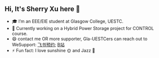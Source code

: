 ## Hi, It's Sherry Xu here 👋

<!--
**XU1hE/XU1hE** is a ✨ _special_ ✨ repository because its `README.md` (this file) appears on your GitHub profile.

Here are some ideas to get you started:

- 🔭 I’m currently working on ...
- 🌱 I’m currently learning ...
- 👯 I’m looking to collaborate on ...
- 🤔 I’m looking for help with ...
- 💬 Ask me about ...
- 📫 How to reach me: yihe8552@gmail.com
- 😄 Pronouns: ...
- ⚡ Fun fact: ...
-->

- 🎓 I’m an EEE/EIE student at Glasgow College, UESTC.
- 🔭 Currently working on a Hybrid Power Storage project for CONTROL course.
- 😄 contact me OR more supporter, Gla-UESTCers can reach out to WeSupport: [飞书预约](https://uestc.feishu.cn/share/base/query/shrcnzlhVUEw2TSs9TDVHApuNHh); [B站](https://space.bilibili.com/1737510942/?spm_id_from=333.999.0.0)
- ⚡ Fun fact: I love sunshine 🌞 and Jazz 🎹
